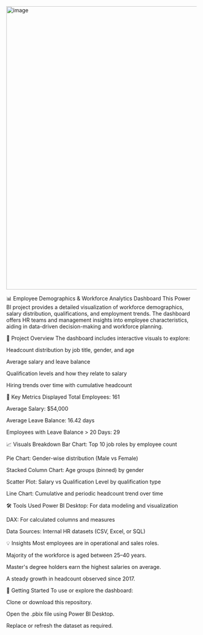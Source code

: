 <img width="1355" height="748" alt="image" src="https://github.com/user-attachments/assets/5adf790c-906c-4e37-a518-63151688c9e9" />

📊 Employee Demographics & Workforce Analytics Dashboard
This Power BI project provides a detailed visualization of workforce demographics, salary distribution, qualifications, and employment trends. The dashboard offers HR teams and management insights into employee characteristics, aiding in data-driven decision-making and workforce planning.

🧩 Project Overview
The dashboard includes interactive visuals to explore:

Headcount distribution by job title, gender, and age

Average salary and leave balance

Qualification levels and how they relate to salary

Hiring trends over time with cumulative headcount

📌 Key Metrics Displayed
Total Employees: 161

Average Salary: $54,000

Average Leave Balance: 16.42 days

Employees with Leave Balance > 20 Days: 29

📈 Visuals Breakdown
Bar Chart: Top 10 job roles by employee count

Pie Chart: Gender-wise distribution (Male vs Female)

Stacked Column Chart: Age groups (binned) by gender

Scatter Plot: Salary vs Qualification Level by qualification type

Line Chart: Cumulative and periodic headcount trend over time

🛠️ Tools Used
Power BI Desktop: For data modeling and visualization

DAX: For calculated columns and measures

Data Sources: Internal HR datasets (CSV, Excel, or SQL)

💡 Insights
Most employees are in operational and sales roles.

Majority of the workforce is aged between 25–40 years.

Master's degree holders earn the highest salaries on average.

A steady growth in headcount observed since 2017.


🚀 Getting Started
To use or explore the dashboard:

Clone or download this repository.

Open the .pbix file using Power BI Desktop.

Replace or refresh the dataset as required.
